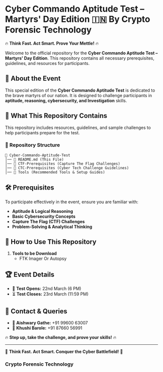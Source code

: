 # Cyber Commando Aptitude Test – Martyrs' Day Edition 🇮🇳 By Crypto Forensic Technology

🔥 **Think Fast. Act Smart. Prove Your Mettle!** 🔥

Welcome to the official repository for the **Cyber Commando Aptitude Test – Martyrs' Day Edition**. This repository contains all necessary prerequisites, guidelines, and resources for participants.

## 📌 About the Event
This special edition of the **Cyber Commando Aptitude Test** is dedicated to the brave martyrs of our nation. It is designed to challenge participants in **aptitude, reasoning, cybersecurity, and Investigation** skills.

## 🎯 What This Repository Contains
This repository includes resources, guidelines, and sample challenges to help participants prepare for the test.

### 📂 Repository Structure
```
📁 Cyber-Commando-Aptitude-Test
│── 📜 README.md (This File)
│── 📁 CTF-Prerequisites (Capture The Flag Challenges)
│── 📁 CTC-Prerequisites (Cyber Tech Challenge Guidelines)
│── 📁 Tools (Recommended Tools & Setup Guides)
```

## 🛠 Prerequisites
To participate effectively in the event, ensure you are familiar with:
- **Aptitude & Logical Reasoning**
- **Basic Cybersecurity Concepts**
- **Capture The Flag (CTF) Challenges**
- **Problem-Solving & Analytical Thinking**

## 🚀 How to Use This Repository
1. **Tools to be Download**
   - FTK Imager Or Autopsy
   

## 🏆 Event Details
- 📅 **Test Opens:** 22nd March (6 PM)
- ⏳ **Test Closes:** 23rd March (11:59 PM)

## 📢 Contact & Queries
- 👤 **Aishwary Gathe:** +91 99600 63007
- 👤 **Khushi Barole:** +91 87660 56991

🔥 **Step up, take the challenge, and prove your skills!** 🔥
  
---
💪 **Think Fast. Act Smart. Conquer the Cyber Battlefield!** 🚀
 ### **Crypto Forensic Technology**
